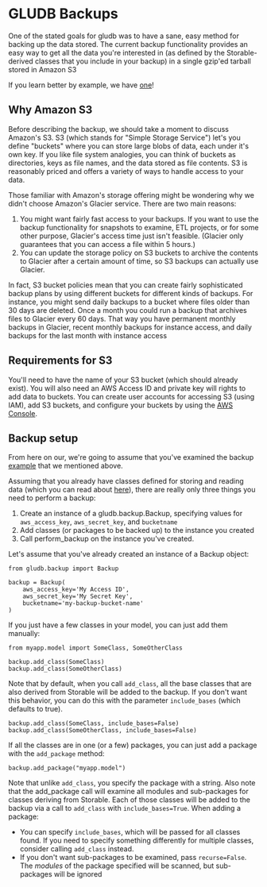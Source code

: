 # GLUDB Backups

One of the stated goals for gludb was to have a sane, easy method for backing
up the data stored. The current backup functionality provides an easy way to
get all the data you're interested in (as defined by the Storable-derived
classes that you include in your backup) in a single gzip'ed tarball stored
in Amazon S3

If you learn better by example, we have
[one](https://github.com/memphis-iis/GLUDB/blob/master/examples/backup_demo.py)!

## Why Amazon S3

Before describing the backup, we should take a moment to discuss Amazon's S3.
S3 (which stands for "Simple Storage Service") let's you define "buckets" where
you can store large blobs of data, each under it's own key. If you like file system
analogies, you can think of buckets as directories, keys as file names, and the data
stored as file contents. S3 is reasonably priced and offers a variety of ways
to handle access to your data.

Those familiar with Amazon's storage offering might be wondering why we didn't
choose Amazon's Glacier service. There are two main reasons:

1. You might want fairly fast access to your backups. If you want to use the
   backup functionality for snapshots to examine, ETL projects, or for some
   other purpose, Glacier's access time just isn't feasible. (Glacier only
   guarantees that you can access a file within 5 hours.)
2. You can update the storage policy on S3 buckets to archive the contents
   to Glacier after a certain amount of time, so S3 backups can actually use
   Glacier.

In fact, S3 bucket policies mean that you can create fairly sophisticated
backup plans by using different buckets for different kinds of backups. For
instance, you might send daily backups to a bucket where files older than 30
days are deleted. Once a month you could run a backup that archives files to
Glacier every 60 days. That way you have permanent monthly backups in Glacier,
recent monthly backups for instance access, and daily backups for the last
month with instance access

## Requirements for S3

You'll need to have the name of your S3 bucket (which should already exist).
You will also need an AWS Access ID and private key will rights to add data to
buckets. You can create user accounts for accessing S3 (using IAM), add S3
buckets, and configure your buckets by using the
[AWS Console](https://console.aws.amazon.com/).

## Backup setup

From here on our, we're going to assume that you've examined the backup
[example](https://github.com/memphis-iis/GLUDB/blob/master/examples/backup_demo.py)
that we mentioned above.

Assuming that you already have classes defined for storing and reading data
(which you can read about [here](simple.md)), there are really only three
things you need to perform a backup:

1. Create an instance of a gludb.backup.Backup, specifying values for
   `aws_access_key`, `aws_secret_key`, and `bucketname`
2. Add classes (or packages to be backed up) to the instance you created
3. Call perform_backup on the instance you've created.

Let's assume that you've already created an instance of a Backup object:

    from gludb.backup import Backup

    backup = Backup(
        aws_access_key='My Access ID',
        aws_secret_key='My Secret Key',
        bucketname='my-backup-bucket-name'
    )

If you just have a few classes in your model, you can just add them manually:

    from myapp.model import SomeClass, SomeOtherClass

    backup.add_class(SomeClass)
    backup.add_class(SomeOtherClass)

Note that by default, when you call `add_class`, all the base classes that are
also derived from Storable will be added to the backup. If you don't want this
behavior, you can do this with the parameter `include_bases` (which defaults
to true).

    backup.add_class(SomeClass, include_bases=False)
    backup.add_class(SomeOtherClass, include_bases=False)

If all the classes are in one (or a few) packages, you can just add a package
with the `add_package` method:

    backup.add_package("myapp.model")

Note that unlike `add_class`, you specify the package with a string. Also note
that the add_package call will examine all modules and sub-packages for
classes deriving from Storable. Each of those classes will be added to the
backup via a call to `add_class` with `include_bases=True`. When adding a
package:

* You can specify `include_bases`, which will be passed for all classes found.
  If you need to specify something differently for multiple classes, consider
  calling `add_class` instead.
* If you don't want sub-packages to be examined, pass `recurse=False`. The
  _modules_ of the package specified will be scanned, but sub-packages will
  be ignored
